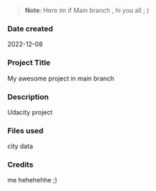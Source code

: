 >**Note**: Here im if Main branch , hi you all ; ) 

### Date created
2022-12-08
### Project Title
My awesome project in main branch 

### Description
Udacity project 

### Files used
city data 

### Credits
me hehehehhe ;)
